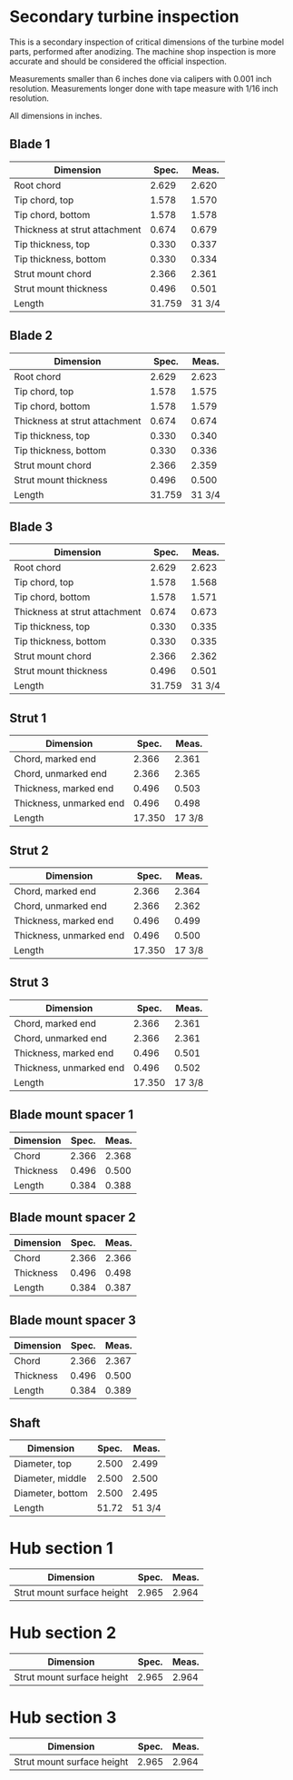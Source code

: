 # Secondary turbine inspection

This is a secondary inspection of critical dimensions of the turbine model
parts, performed after anodizing. The machine shop inspection is more accurate
and should be considered the official inspection.

Measurements smaller than 6 inches done via calipers with 0.001 inch
resolution. Measurements longer done with tape measure with 1/16 inch
resolution.

All dimensions in inches.

## Blade 1

| Dimension | Spec. | Meas. |
|-----------|-------|-------|
| Root chord | 2.629 | 2.620 |
| Tip chord, top | 1.578 | 1.570 |
| Tip chord, bottom | 1.578 | 1.578 |
| Thickness at strut attachment | 0.674 | 0.679 |
| Tip thickness, top | 0.330 | 0.337 |
| Tip thickness, bottom | 0.330 | 0.334 |
| Strut mount chord | 2.366 | 2.361 | 
| Strut mount thickness | 0.496 | 0.501 |
| Length | 31.759 | 31 3/4 |

## Blade 2

| Dimension | Spec. | Meas. |
|-----------|-------|-------|
| Root chord | 2.629 | 2.623 |
| Tip chord, top | 1.578 | 1.575 |
| Tip chord, bottom | 1.578 | 1.579 |
| Thickness at strut attachment | 0.674 | 0.674 |
| Tip thickness, top | 0.330 | 0.340 |
| Tip thickness, bottom | 0.330 | 0.336 |
| Strut mount chord | 2.366 | 2.359 | 
| Strut mount thickness | 0.496 | 0.500 |
| Length | 31.759 | 31 3/4 |

## Blade 3

| Dimension | Spec. | Meas. |
|-----------|-------|-------|
| Root chord | 2.629 | 2.623 |
| Tip chord, top | 1.578 | 1.568 |
| Tip chord, bottom | 1.578 | 1.571 |
| Thickness at strut attachment | 0.674 | 0.673 |
| Tip thickness, top | 0.330 | 0.335 |
| Tip thickness, bottom | 0.330 | 0.335 |
| Strut mount chord | 2.366 | 2.362 | 
| Strut mount thickness | 0.496 | 0.501 |
| Length | 31.759 | 31 3/4 |

## Strut 1

| Dimension | Spec. | Meas. |
|-----------|-------|-------|
| Chord, marked end | 2.366 | 2.361 |
| Chord, unmarked end | 2.366 | 2.365 |
| Thickness, marked end | 0.496 | 0.503 |
| Thickness, unmarked end | 0.496 | 0.498 |
| Length | 17.350 | 17 3/8 |

## Strut 2

| Dimension | Spec. | Meas. |
|-----------|-------|-------|
| Chord, marked end | 2.366 | 2.364 |
| Chord, unmarked end | 2.366 | 2.362 |
| Thickness, marked end | 0.496 | 0.499 |
| Thickness, unmarked end | 0.496 | 0.500 |
| Length | 17.350 | 17 3/8 |

## Strut 3

| Dimension | Spec. | Meas. |
|-----------|-------|-------|
| Chord, marked end | 2.366 | 2.361 |
| Chord, unmarked end | 2.366 | 2.361 |
| Thickness, marked end | 0.496 | 0.501 |
| Thickness, unmarked end | 0.496 | 0.502 |
| Length | 17.350 | 17 3/8 |

## Blade mount spacer 1

| Dimension | Spec. | Meas. |
|-----------|-------|-------|
| Chord | 2.366 | 2.368 |
| Thickness | 0.496 | 0.500 |
| Length | 0.384 | 0.388 |

## Blade mount spacer 2

| Dimension | Spec. | Meas. |
|-----------|-------|-------|
| Chord | 2.366 | 2.366 |
| Thickness | 0.496 | 0.498 |
| Length | 0.384 | 0.387 |

## Blade mount spacer 3

| Dimension | Spec. | Meas. |
|-----------|-------|-------|
| Chord | 2.366 | 2.367 |
| Thickness | 0.496 | 0.500 |
| Length | 0.384 | 0.389 |

## Shaft

| Dimension | Spec. | Meas. |
|-----------|-------|-------|
| Diameter, top | 2.500 | 2.499 |
| Diameter, middle | 2.500 | 2.500 |
| Diameter, bottom | 2.500 | 2.495 | 
| Length  | 51.72 | 51 3/4 |

# Hub section 1

| Dimension | Spec. | Meas. |
|-----------|-------|-------|
| Strut mount surface height | 2.965 | 2.964 | 

# Hub section 2

| Dimension | Spec. | Meas. |
|-----------|-------|-------|
| Strut mount surface height | 2.965 | 2.964 | 

# Hub section 3

| Dimension | Spec. | Meas. |
|-----------|-------|-------|
| Strut mount surface height | 2.965 | 2.964 | 

